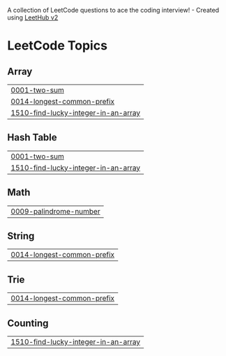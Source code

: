 A collection of LeetCode questions to ace the coding interview! - Created using [LeetHub v2](https://github.com/arunbhardwaj/LeetHub-2.0)
<!---LeetCode Topics Start-->
# LeetCode Topics
## Array
|  |
| ------- |
| [0001-two-sum](https://github.com/Mekdi-kassa/compitative_programming/tree/master/0001-two-sum) |
| [0014-longest-common-prefix](https://github.com/Mekdi-kassa/compitative_programming/tree/master/0014-longest-common-prefix) |
| [1510-find-lucky-integer-in-an-array](https://github.com/Mekdi-kassa/compitative_programming/tree/master/1510-find-lucky-integer-in-an-array) |
## Hash Table
|  |
| ------- |
| [0001-two-sum](https://github.com/Mekdi-kassa/compitative_programming/tree/master/0001-two-sum) |
| [1510-find-lucky-integer-in-an-array](https://github.com/Mekdi-kassa/compitative_programming/tree/master/1510-find-lucky-integer-in-an-array) |
## Math
|  |
| ------- |
| [0009-palindrome-number](https://github.com/Mekdi-kassa/compitative_programming/tree/master/0009-palindrome-number) |
## String
|  |
| ------- |
| [0014-longest-common-prefix](https://github.com/Mekdi-kassa/compitative_programming/tree/master/0014-longest-common-prefix) |
## Trie
|  |
| ------- |
| [0014-longest-common-prefix](https://github.com/Mekdi-kassa/compitative_programming/tree/master/0014-longest-common-prefix) |
## Counting
|  |
| ------- |
| [1510-find-lucky-integer-in-an-array](https://github.com/Mekdi-kassa/compitative_programming/tree/master/1510-find-lucky-integer-in-an-array) |
<!---LeetCode Topics End-->